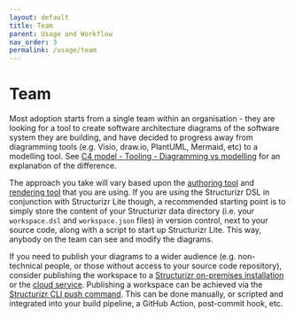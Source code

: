 ```yaml
---
layout: default
title: Team
parent: Usage and Workflow
nav_order: 3
permalink: /usage/team
---
```


# Team

Most adoption starts from a single team within an organisation - they are looking for a tool to create software
architecture diagrams of the software system they are building, and have decided to progress away from diagramming
tools (e.g. Visio, draw.io, PlantUML, Mermaid, etc) to a modelling tool.
See [C4 model - Tooling - Diagramming vs modelling](https://c4model.com/tooling#diagramming-vs-modelling)
for an explanation of the difference.

The approach you take will vary based upon the [authoring tool](/usage/authoring) and
[rendering tool](/usage/rendering) that you are using.
If you are using the Structurizr DSL in conjunction with Structurizr Lite though, a recommended starting point is
to simply store the content of your Structurizr data directory (i.e. your `workspace.dsl` and `workspace.json` files)
in version control, next to your source code, along with a script to start up Structurizr Lite.
This way, anybody on the team can see and modify the diagrams.

If you need to publish your diagrams to a wider audience (e.g. non-technical people, or those without access to your
source code repository), consider publishing the workspace to a [Structurizr on-premises installation](/onpremises)
or the [cloud service](/cloud). Publishing a workspace can be achieved via the
[Structurizr CLI push command](/cli/push). This can be done manually, or scripted and integrated into your build
pipeline, a GitHub Action, post-commit hook, etc.